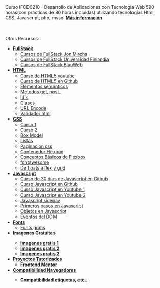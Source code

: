 <html lang="es-ES">
<head>
    <meta charset="UTF-8">
    <meta http-equiv="X-UA-Compatible" content="IE=edge">
    <meta name="viewport" content="width=device-width, initial-scale=1.0">
    <link rel="stylesheet" href="./MF0491_3/UF1842/Otros/MenuConCSS/css3.css">
</head>
<body>
Curso IFCD0210 - Desarrollo de Aplicaciones con Tecnología Web
590 horas(con prácticas de 80 horas incluidas) utilizando tecnologías Html, CSS, Javascript, php, mysql <a href="https://sede.sepe.gob.es/especialidadesformativas/RXBuscadorEFRED/DetalleEspecialidadFormativa.do?codEspecialidad=IFCD0210" target="_blank"><b>Más información</b></a>

<br><br>
Otros Recursos:
<nav id="menu">
    <ul>
        <li><a href="#"><b>FullStack</b></a>
            <ul>
                <li><a href="https://www.youtube.com/c/jonmircha/playlists"  target="_blank">Cursos de FullStack Jon Mircha</a></li>
                <li><a href="https://fullstackopen.com/es/"  target="_blank">Cursos de FullStack Universidad Finlandia</a></li>
                <li><a href="https://bluuweb.github.io/" target="_blank">Cursos de FullStack BluuWeb</a></li>
            </ul>
        </li>
        <li><a href="#"><b>HTML</b></a>
            <ul>
                <li><a href="https://www.youtube.com/watch?v=kN1XP-Bef7w" target="_blank">Curso de HTML5 youtube</a></li>
                <li><a href="https://github.com/Asabeneh/30-Days-Of-HTML" target="_blank">Curso de HTML5 en Github</a></li>
                <li><a href="https://www.w3schools.com/html/html5_semantic_elements.asp" target="_blank"> Elementos semánticos</a></li>
                <li><a href="https://www.w3schools.com/tags/ref_httpmethods.asp" target="_blank"> Metodos get, post..</a></li>
                <li><a href="https://www.w3schools.com/html/html_id.asp" target="_blank"> Id´s</a></li>
                <li><a href="https://www.w3schools.com/html/html_classes.asp" target="_blank"> Clases </a></li>
                <li><a href="https://www.w3schools.com/html/html_urlencode.asp" target="_blank"> URL Encode</a></li>
                <li><a href="https://validator.w3.org/" target="_blank"> Validador html</a></li>
            </ul>
        </li>
        <li><a href="#"><b>CSS</b></a>
            <ul>
                <li><a href="https://www.youtube.com/watch?v=OWKXEJN67FE" target="_blank"> Curso 1</a> </li>
                <li><a href="https://www.youtube.com/watch?v=-k-w8JpTNwA&list=PLROIqh_5RZeDbvISffzihyxzqJBt_z3-Z" target="_blank"> Curso 2</a></li>
                <li><a href="https://www.w3schools.com/css/css_boxmodel.asp" target="_blank"> Box Model</a></li>
                <li><a href="https://www.mclibre.org/consultar/htmlcss/html/html-entidades-nombres-lista.html" target="_blank"> Listas</a></li>
                <li><a href="https://www.w3schools.com/css/css3_pagination.asp" target="_blank"> Paginación css</a></li>
                <li><a href="https://www.w3schools.com/css/css3_flexbox_container.asp" target="_blank"> Contenedor Flexbox</a></li>
                <li><a href="https://developer.mozilla.org/es/docs/Web/CSS/CSS_Flexible_Box_Layout/Basic_Concepts_of_Flexbox" target="_blank"> Conceptos Básicos de Flexbox</a></li>
                <li><a href="https://fontawesome.com/" target="_blank"> fontawesome</a></li>
                <li><a href="https://www.youtube.com/watch?v=UBoEXXzjUw4" target="_blank"> De floats a flex y grid</a></li>
            </ul>
        </li>
        <li><a href="#"><b>Javascript</b></a>
            <ul>
                <li><a href="https://github.com/Asabeneh/30-Days-Of-JavaScript" target="_blank"> Curso de 30 días de Javascript en Github</a></li>
                <li><a href="https://github.com/jonasschmedtmann/complete-javascript-course" target="_blank"> Curso Javascript en Github</a></li>    
                <li><a href="https://www.youtube.com/playlist?list=PLPl81lqbj-4I2ZOzryjPKxfhK3BzTlaJ7" target="_blank"> Curso Javascript en Youtube 1</a></li>
                <li><a href="https://www.youtube.com/watch?v=OqfhPpJeJ-c&list=PLROIqh_5RZeAQNwyRBAENdRgphQwWXdEk" target="_blank"> Curso Javascript en Youtube 2</a></li>        
                <li><a href="https://www.w3schools.com/howto/howto_js_sidenav.asp" target="_blank"> Javascript sidenav</a></li>
                <li><a href="https://developer.mozilla.org/en-US/docs/Learn/JavaScript/First_steps/What_is_JavaScript" target="_blank"> Primeros pasos en Javascript</a></li>
                <li><a href="https://developer.mozilla.org/es/docs/Learn/JavaScript/Objects/Object-oriented_JS" target="_blank"> Objetos en Javascript</a></li>
                <li><a href="https://www.w3schools.com/jsref/dom_obj_event.asp" target="_blank"> Eventos del DOM</a></li>
            </ul>
        </li>
        <li><a href="#"><b>Fonts</b></a>
            <ul>
                <li><a href="https://fonts.google.com/" target="_blank"> Fonts gratis</a></li>
            </ul>
        </li>
        <li><a href="#"><b>Imagenes Gratuitas</a>
            <ul>
                <li><a href="https://www.pexels.com/es-es/" target="_blank"> Imagenes gratis 1</a></li>
                <li><a href="https://pixabay.com/" target="_blank"> Imagenes gratis 2</a></li>
                <li><a href="https://placeimg.com/" target="_blank"> Imagenes gratis 2</a></li>
            </ul>
        </li>
        <li><a href="#"><b>Proyectos Tutorizados</b></a>
            <ul>
                <li><a href="https://www.frontendmentor.io/solutions" target="_blank">Frontend Mentor</a></li>
            </ul>
        </li>
        <li><a href="#"><b>Compatibilidad Navegadores</a>
            <ul>
                <li><a href="https://caniuse.com/?search=grid" target="_blank">Compatibilidad etiquetas, etc..</a></li>
            </ul>
        </li>
    </ul>                               
</nav>
<br><br>

</body>
</html>